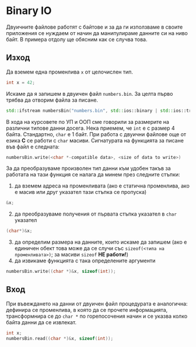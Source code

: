 # Binary IO
Двуичните файлове работят с байтове и за да ги използваме в своите приложения се нуждаем от начин да манипулираме данните си на ниво байт. В примера отдолу ще обясним как се случва това.

## Изход
Да вземем една променлива `x` от целочислен тип.
```c++
int x = 42;
```

Искаме да я запишем в двуичен файл `numbers.bin`. За целта първо трябва да отворим файла за писане.
```c++
std::ifstream numbersBin("numbers.bin", std::ios::binary | std::ios::trunc);
```

В хода на курсовете по УП и ООП сме говорили за размерите на различни типове данни досега. Нека приемем, че `int` е с размер 4 байта. Стандартно, `char` е 1 байт. При работа с двуични файлове още от езика **C** се работи с `char` масиви. Сигнатурата на функцията за писане във файл е следната:
```c++
numbersBin.write(<char *-compatible data>, <size of data to write>)
```

За да преобразуваме произволен тип данни към удобен такъв за работата на тази функция се налага да минем през следните стъпки:
1. да вземем адреса на променливата (ако е статична променлива, ако е масив или друг указател тази стъпка се пропуска)
```c++
&x;
```

2. да преобразуваме получения от първата стъпка указател в `char` указател
```c++
(char*)&x;
```

3. да определим размера на данните, които искаме да запишем (ако е единичен обект това може да се случи със `sizeof(<типа на променливата>)`; за масиви `sizeof` **НЕ работи!**)
4. да извикаме функцията с така определените аргументи
```c++
numbersBin.write((char *)&x, sizeof(int));
```

## Вход
При въвеждането на данни от двуичен файл процедурата е аналогична: дефинира се променлива, в която да се прочете информацията, трансформнира се до `char *` по горепосочения начин и се указва колко байта данни да се извлекат.
```c++
int x;
numbersBin.read((char *)&x, sizeof(int));
```

